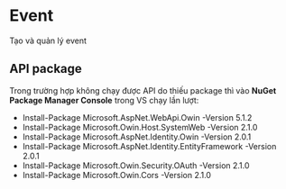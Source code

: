 # Event
Tạo và quản lý event
## API package
Trong trường hợp không chạy được API do thiếu package thì vào **NuGet Package Manager Console** trong VS chạy lần lượt:
- Install-Package Microsoft.AspNet.WebApi.Owin -Version 5.1.2
- Install-Package Microsoft.Owin.Host.SystemWeb -Version 2.1.0
- Install-Package Microsoft.AspNet.Identity.Owin -Version 2.0.1
- Install-Package Microsoft.AspNet.Identity.EntityFramework -Version 2.0.1
- Install-Package Microsoft.Owin.Security.OAuth -Version 2.1.0
- Install-Package Microsoft.Owin.Cors -Version 2.1.0


